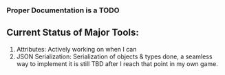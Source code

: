 ### Proper Documentation is a TODO

## Current Status of Major Tools:
1. Attributes: Actively working on when I can
2. JSON Serialization: Serialization of objects & types done, a seamless way to implement it is still TBD after I reach that point in my own game.
